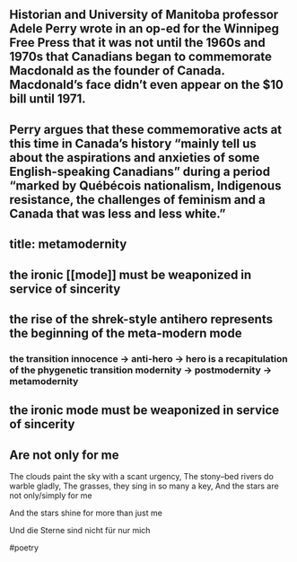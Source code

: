 ## Historian and University of Manitoba professor Adele Perry wrote in an op-ed for the Winnipeg Free Press that it was not until the 1960s and 1970s that Canadians began to commemorate Macdonald as the founder of Canada. Macdonald’s face didn’t even appear on the $10 bill until 1971. 

Perry argues that these commemorative acts at this time in Canada’s history “mainly tell us about the aspirations and anxieties of some English-speaking Canadians” during a period “marked by Québécois nationalism, Indigenous resistance, the challenges of feminism and a Canada that was less and less white.”
---
title: metamodernity
---

## the ironic [[mode]] must be weaponized in service of sincerity
## the rise of the shrek-style antihero represents the beginning of the meta-modern mode
### the transition innocence -> anti-hero -> hero is a recapitulation of the phygenetic transition modernity -> postmodernity -> metamodernity
## the ironic mode must be weaponized in service of sincerity
## Are not only for me 

The clouds paint the sky with a scant urgency,
The stony–bed rivers do warble gladly,
The grasses, they sing in so many a key,
And the stars are not only/simply for me

And the stars shine for more than just me

Und die Sterne sind nicht für nur mich

#poetry
